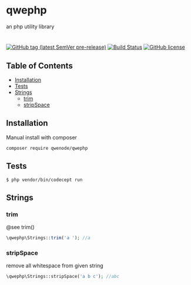 # qwephp
an php utility library
#
[![GitHub tag (latest SemVer pre-release)](https://img.shields.io/github/v/tag/qwenode/qwephp?include_prereleases)](https://github.com/qwenode/qwephp/releases)
[![Build Status](https://github.com/qwenode/qwephp/workflows/Build%20Status/badge.svg)](https://github.com/qwenode/qwephp/actions?query=workflow%3A%22Build+Status%22)
[![GitHub license](https://img.shields.io/github/license/qwenode/qwephp)](https://github.com/qwenode/qwephp/blob/master/LICENSE)


## Table of Contents
- [Installation](#installation)
- [Tests](#tests)
- [Strings](#strings)
    - [trim](#trim)
    - [stripSpace](#stripSpace)
## Installation
Manual install with composer
```shell script
composer require qwenode/qwephp
```

## Tests

```shell script
$ php vendor/bin/codecept run
```

## Strings
 
### trim
@see trim()
```php
\qwephp\Strings::trim('a '); //a
```
### stripSpace
remove all whitespace from given string

```php
\qwephp\Strings::stripSpace('a b c'); //abc
```